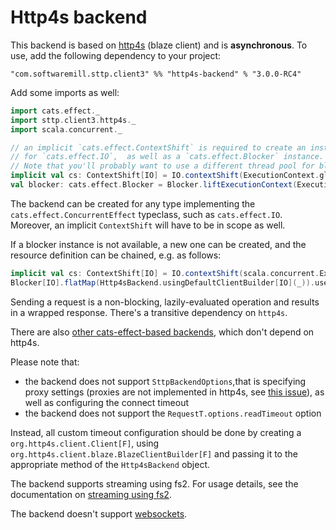 # Http4s backend

This backend is based on [http4s](https://http4s.org) (blaze client) and is **asynchronous**. To use, add the following dependency to your project:

```
"com.softwaremill.sttp.client3" %% "http4s-backend" % "3.0.0-RC4"
```

Add some imports as well:

```scala
import cats.effect._
import sttp.client3.http4s._
import scala.concurrent._

// an implicit `cats.effect.ContextShift` is required to create an instance of `cats.effect.Concurrent` 
// for `cats.effect.IO`,  as well as a `cats.effect.Blocker` instance. 
// Note that you'll probably want to use a different thread pool for blocking.
implicit val cs: ContextShift[IO] = IO.contextShift(ExecutionContext.global)
val blocker: cats.effect.Blocker = Blocker.liftExecutionContext(ExecutionContext.global)
```

The backend can be created for any type implementing the `cats.effect.ConcurrentEffect` typeclass, such as `cats.effect.IO`. Moreover, an implicit `ContextShift` will have to be in scope as well.

If a blocker instance is not available, a new one can be created, and the resource definition can be chained, e.g. as follows:

```scala
implicit val cs: ContextShift[IO] = IO.contextShift(scala.concurrent.ExecutionContext.global) // or another instance
Blocker[IO].flatMap(Http4sBackend.usingDefaultClientBuilder[IO](_)).use { implicit backend => ... }
```

Sending a request is a non-blocking, lazily-evaluated operation and results in a wrapped response. There's a transitive dependency on `http4s`. 

There are also [other cats-effect-based backends](catseffect.md), which don't depend on http4s. 

Please note that: 

* the backend does not support `SttpBackendOptions`,that is specifying proxy settings (proxies are not implemented in http4s, see [this issue](https://github.com/http4s/http4s/issues/251)), as well as configuring the connect timeout 
* the backend does not support the `RequestT.options.readTimeout` option

Instead, all custom timeout configuration should be done by creating a `org.http4s.client.Client[F]`, using `org.http4s.client.blaze.BlazeClientBuilder[F]` and passing it to the appropriate method of the `Http4sBackend` object.

The backend supports streaming using fs2. For usage details, see the documentation on [streaming using fs2](fs2.md#streaming).

The backend doesn't support [websockets](../websockets.md).
